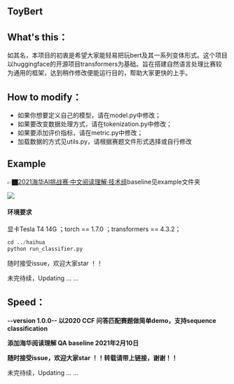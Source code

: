 ## ToyBert

## **What's this：**

如其名，本项目的初衷是希望大家能轻易把玩bert及其一系列变体形式。这个项目以huggingface的开源项目transformers为基础。旨在搭建自然语言处理比赛较为通用的框架，达到稍作修改便能运行目的，帮助大家更快的上手。

## **How to modify：**

+ 如果你想要定义自己的模型，请在model.py中修改；
+ 如果要改变数据处理方式，请在tokenization.py中修改；
+ 如果要添加评价指标，请在metric.py中修改；
+ 加载数据的方式见utils.py，请根据赛题文件形式选择或自行修改

## Example

👉🏿[2021海华AI挑战赛·中文阅读理解·技术组](https://www.biendata.xyz/competition/haihua_2021])baseline见example文件夹

![](https://storepica.oss-cn-beijing.aliyuncs.com/image-20210210174305778.png)

#### 环境要求

显卡Tesla T4  14G ；torch == 1.7.0 ；transformers == 4.3.2；

```python
cd ../haihua
python run_classifier.py
```

随时接受issue，欢迎大家star ！！

未完待续，Updating ... ...

## **Speed：**

**--version 1.0.0-- 以2020 CCF 问答匹配赛题做简单demo，支持sequence classification**

**添加海华阅读理解 QA baseline    2021年2月10日**

**随时接受issue，欢迎大家star ！！转载请带上链接，谢谢！！**

未完待续，Updating ... ...



